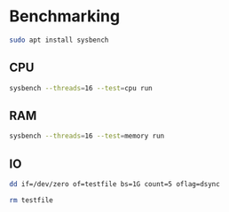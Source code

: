 # Benchmarking

```sh
sudo apt install sysbench
```

## CPU

```sh
sysbench --threads=16 --test=cpu run
```

## RAM

```sh
sysbench --threads=16 --test=memory run
```

## IO

```sh
dd if=/dev/zero of=testfile bs=1G count=5 oflag=dsync

rm testfile
```
